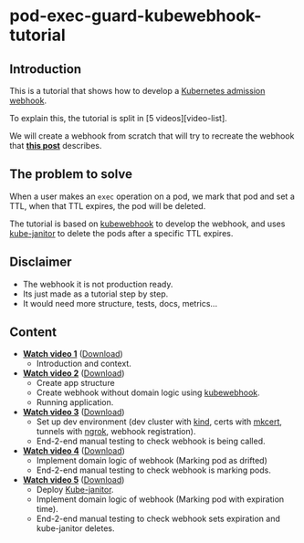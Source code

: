 # pod-exec-guard-kubewebhook-tutorial

## Introduction

This is a tutorial that shows how to develop a [Kubernetes admission webhook][k8s-webhooks].

To explain this, the tutorial is split in [5 videos][video-list].

We will create a webhook from scratch that will try to recreate the webhook that **[this post][wh-post]** describes.

## The problem to solve

When a user makes an `exec` operation on a pod, we mark that pod and set a TTL,
when that TTL expires, the pod will be deleted.

The tutorial is based on [kubewebhook] to develop the webhook, and uses [kube-janitor] to delete the pods after
a specific TTL expires.

## Disclaimer

- The webhook it is not production ready.
- Its just made as a tutorial step by step.
- It would need more structure, tests, docs, metrics...

## Content

- **[Watch video 1][video1]** ([Download][video1-dl])
  - Introduction and context.
- **[Watch video 2][video2]** ([Download][video2-dl])
  - Create app structure
  - Create webhook without domain logic using [kubewebhook].
  - Running application.
- **[Watch video 3][video3]** ([Download][video3-dl])
  - Set up dev environment (dev cluster with [kind], certs with [mkcert], tunnels with [ngrok], webhook registration).
  - End-2-end manual testing to check webhook is being called.
- **[Watch video 4][video4]** ([Download][video4-dl])
  - Implement domain logic of webhook (Marking pod as drifted)
  - End-2-end manual testing to check webhook is marking pods.
- **[Watch video 5][video5]** ([Download][video5-dl])
  - Deploy [Kube-janitor].
  - Implement domain logic of webhook (Marking pod with expiration time).
  - End-2-end manual testing to check webhook sets expiration and kube-janitor deletes.

[wh-post]: https://medium.com/box-tech-blog/using-k8s-admission-controllers-to-detect-container-drift-at-runtime-cc0f6c67c583
[k8s-webhooks]: https://kubernetes.io/docs/reference/access-authn-authz/extensible-admission-controllers
[kubewebhook]: https://github.com/slok/kubewebhook
[kind]: https://kind.sigs.k8s.io/
[kube-janitor]: https://codeberg.org/hjacobs/kube-janitor
[mkcert]: https://github.com/FiloSottile/mkcert
[ngrok]: https://ngrok.com/
[vide-list]: https://youtube.com/playlist?list=PL2XJ-5iNgIaK2gPl-GqVlnOZCvmkBYG2M
[video1]: https://youtu.be/ujCzvjGXO08
[video2]: https://youtu.be/3gsrYSQcgJI
[video3]: https://youtu.be/3hqQWN7oTrU
[video4]: https://youtu.be/miCVIbKZdXw
[video5]: https://youtu.be/LidzzFRat3k
[video1-dl]: https://drive.google.com/file/d/1svMFVFESCUqHxKG41SWnJoVchBQ2cxhc/view?usp=sharing
[video2-dl]: https://drive.google.com/file/d/151nr5QrPRNE3r6xqZJxKzNGzm6u4crZo/view?usp=sharing
[video3-dl]: https://drive.google.com/file/d/1FBWOvpEZMBqGMiuuo4c5Snj_EYVP0seC/view?usp=sharing
[video4-dl]: https://drive.google.com/file/d/1AGDnYJcjaq4uRjplDAdhwmZulJEpcjfz/view?usp=sharing
[video5-dl]: https://drive.google.com/file/d/1VJPI5xwvBnifk0fikKLksvHpY9XfSLAi/view?usp=sharing
